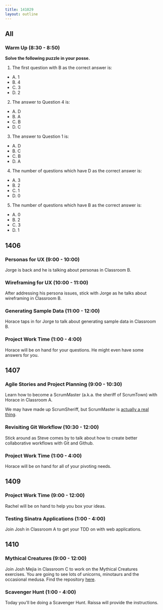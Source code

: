 ```yaml
---
title: 141029
layout: outline
---
```


## All

### Warm Up (8:30 - 8:50)

**Solve the following puzzle in your posse.**

1. The first question with B as the correct answer is:
  * A. 1
  * B. 4
  * C. 3
  * D. 2
2. The answer to Question 4 is:
  * A. D
  * B. A
  * C. B
  * D. C
3. The answer to Question 1 is:
  * A. D
  * B. C
  * C. B
  * D. A
4. The number of questions which have D as the correct answer is:
  * A. 3
  * B. 2
  * C. 1
  * D. 0
5. The number of questions which have B as the correct answer is:
  * A. 0
  * B. 2
  * C. 3
  * D. 1

## 1406

### Personas for UX (9:00 - 10:00)

Jorge is back and he is talking about personas in Classroom B.

### Wireframing for UX (10:00 - 11:00)

After addressing his persona issues, stick with Jorge as he talks about wireframing in Classroom B.

### Generating Sample Data (11:00 - 12:00)

Horace taps in for Jorge to talk about generating sample data in Classroom B.

### Project Work Time (1:00 - 4:00)

Horace will be on hand for your questions. He might even have some answers for you.

## 1407

### Agile Stories and Project Planning (9:00 - 10:30)

Learn how to become a ScrumMaster (a.k.a. the sheriff of ScrumTown) with Horace in Classroom A.

We may have made up ScrumSheriff, but ScrumMaster is [actually a real thing](https://www.scrumalliance.org/certifications/practitioners/certified-scrummaster-csm).

### Revisiting Git Workflow (10:30 - 12:00)

Stick around as Steve comes by to talk about how to create better collaborative workflows with Git and Github.

### Project Work Time (1:00 - 4:00)

Horace will be on hand for all of your pivoting needs.

## 1409

### Project Work Time (9:00 - 12:00)

Rachel will be on hand to help you box your ideas.

### Testing Sinatra Applications (1:00 - 4:00)

Join Josh in Classroom A to get your TDD on with web applications.

## 1410

### Mythical Creatures (9:00 - 12:00)

Join Josh Mejia in Classroom C to work on the Mythical Creatures exercises. You are going to see lots of unicorns, minotaurs and the occasional medusa. Find the repository [here](https://github.com/turingschool/ruby-exercises).

### Scavenger Hunt (1:00 - 4:00)

Today you'll be doing a Scavenger Hunt. Raissa will provide the instructions.